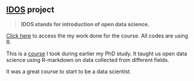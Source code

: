 [IDOS](https://mooc.helsinki.fi/course/view.php?id=158#section-0) project
-----
> __IDOS stands for introduction of open data science.__

[Click here](https://qingliguo.github.io/IODS-CourseWork/) to access the my work done for the course. All codes are using R.

This is a [course](https://mooc.helsinki.fi/course/view.php?id=158#section-0) I took during earlier my PhD study. It taught us open data science using R-markdown on data collected from different fields. 

It was a great course to start to be a data scientist.
